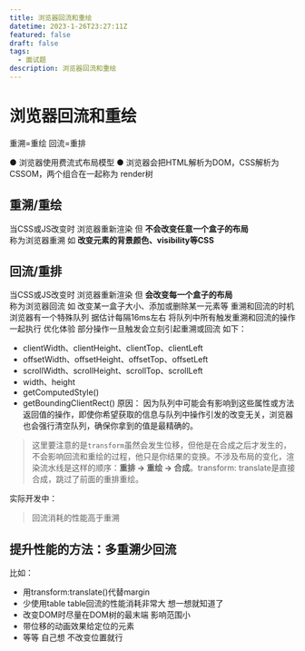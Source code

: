 ```yaml
---
title: 浏览器回流和重绘
datetime: 2023-1-26T23:27:11Z
featured: false
draft: false
tags:
  - 面试题
description: 浏览器回流和重绘
---
```

# 浏览器回流和重绘

重溯=重绘  回流=重排

● 浏览器使用费流式布局模型
● 浏览器会把HTML解析为DOM，CSS解析为CSSOM，两个组合在一起称为 render树

## 重溯/重绘

当CSS或JS改变时 浏览器重新渲染 但 **不会改变任意一个盒子的布局**  
称为浏览器重溯
如 **改变元素的背景颜色、visibility等CSS**

## 回流/重排

当CSS或JS改变时 浏览器重新渲染 但 **会改变每一个盒子的布局**  
称为浏览器回流
如 改变某一盒子大小、添加或删除某一元素等
重溯和回流的时机
浏览器有一个特殊队列 据估计每隔16ms左右 将队列中所有触发重溯和回流的操作一起执行 优化体验 
部分操作一旦触发会立刻引起重溯或回流 如下：

- clientWidth、clientHeight、clientTop、clientLeft
- offsetWidth、offsetHeight、offsetTop、offsetLeft
- scrollWidth、scrollHeight、scrollTop、scrollLeft
- width、height
- getComputedStyle()
- getBoundingClientRect()
原因：
因为队列中可能会有影响到这些属性或方法返回值的操作，即使你希望获取的信息与队列中操作引发的改变无关，浏览器也会强行清空队列，确保你拿到的值是最精确的。

>这里要注意的是`transform`虽然会发生位移，但他是在合成之后才发生的，不会影响回流和重绘的过程，他只是你结果的变换。不涉及布局的变化，渲染流水线是这样的顺序：**重排 -> 重绘 -> 合成**。transform: translate是直接合成，跳过了前面的重排重绘。

实际开发中：
>回流消耗的性能高于重溯

## 提升性能的方法：多重溯少回流  

比如：

- 用transform:translate()代替margin 
- 少使用table table回流的性能消耗非常大 想一想就知道了
- 改变DOM时尽量在DOM树的最末端 影响范围小
- 带位移的动画效果给定位的元素
- 等等 自己想 不改变位置就行